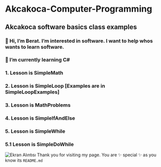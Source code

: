 # Akcakoca-Computer-Programming
## Akcakoca software basics class examples
### 👋 Hi, I’m Berat. I’m interested in software. I want to help whos wants to learn software.
### 🌱 I’m currently learning C#
### 1. Lesson is SimpleMath
### 2. Lesson is SimpleLoop [Examples are in SimpleLoopExamples]
### 3. Lesson is MathProblems
### 4. Lesson is SimpleIfAndElse
### 5. Lesson is SimpleWhile
### 5.1 Lesson is SimpleDoWhile

![Ekran Alıntısı](https://user-images.githubusercontent.com/53434685/143288173-e6043200-d422-4c46-b027-45e2cdbf0843.PNG)
Thank you for visiting my page. You are ✨ special ✨ as you know  its `README.md`
